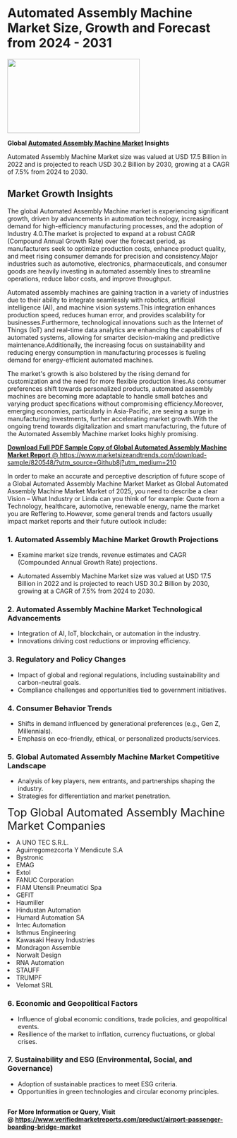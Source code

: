 <H1>Automated Assembly Machine Market Size, Growth and Forecast from 2024 - 2031</H1><img class="aligncenter size-medium wp-image-584254" src="https://thirdeyenews.in/wp-content/uploads/2024/09/Global-Market-Research-300x168.jpeg" alt="" width="300" height="168" /><p><strong>Global&nbsp;<a href="https://www.marketsizeandtrends.com/download-sample/820548/?utm_source=Github8j?utm_medium=210">Automated Assembly Machine Market</a> Insights</strong></p><p>Automated Assembly Machine Market size was valued at USD 17.5 Billion in 2022 and is projected to reach USD 30.2 Billion by 2030, growing at a CAGR of 7.5% from 2024 to 2030.</p><p><h2>Market Growth Insights</h2> <p>The global Automated Assembly Machine market is experiencing significant growth, driven by advancements in automation technology, increasing demand for high-efficiency manufacturing processes, and the adoption of Industry 4.0.The market is projected to expand at a robust CAGR (Compound Annual Growth Rate) over the forecast period, as manufacturers seek to optimize production costs, enhance product quality, and meet rising consumer demands for precision and consistency.Major industries such as automotive, electronics, pharmaceuticals, and consumer goods are heavily investing in automated assembly lines to streamline operations, reduce labor costs, and improve throughput.</p> <p><a href="#"></a></p> <p>Automated assembly machines are gaining traction in a variety of industries due to their ability to integrate seamlessly with robotics, artificial intelligence (AI), and machine vision systems.This integration enhances production speed, reduces human error, and provides scalability for businesses.Furthermore, technological innovations such as the Internet of Things (IoT) and real-time data analytics are enhancing the capabilities of automated systems, allowing for smarter decision-making and predictive maintenance.Additionally, the increasing focus on sustainability and reducing energy consumption in manufacturing processes is fueling demand for energy-efficient automated machines.</p> <p>The market's growth is also bolstered by the rising demand for customization and the need for more flexible production lines.As consumer preferences shift towards personalized products, automated assembly machines are becoming more adaptable to handle small batches and varying product specifications without compromising efficiency.Moreover, emerging economies, particularly in Asia-Pacific, are seeing a surge in manufacturing investments, further accelerating market growth.With the ongoing trend towards digitalization and smart manufacturing, the future of the Automated Assembly Machine market looks highly promising.</p> <p><a href="#"></p><p><span class=""><strong>Download Full PDF Sample Copy of Global Automated Assembly Machine Market Report</strong> @ <a href="https://www.marketsizeandtrends.com/download-sample/820548/?utm_source=Github8j?utm_medium=210" target="_blank">https://www.marketsizeandtrends.com/download-sample/820548/?utm_source=Github8j?utm_medium=210</a></span></p><p>In order to make an accurate and perceptive description of future scope of a Global&nbsp;Automated Assembly Machine Market Market as Global&nbsp;Automated Assembly Machine Market Market of 2025, you need to describe a clear Vision &ndash; What Industry or Linda can you think of for example: Quote from a Technology, healthcare, automotive, renewable energy, name the market you are Reffering to.However, some general trends and factors usually impact market reports and their future outlook include:</p><h3>1.&nbsp;<strong>Automated Assembly Machine Market Growth Projections</strong></h3><ul><li>Examine market size trends, revenue estimates and CAGR (Compounded Annual Growth Rate) projections.</li><li><p>Automated Assembly Machine Market size was valued at USD 17.5 Billion in 2022 and is projected to reach USD 30.2 Billion by 2030, growing at a CAGR of 7.5% from 2024 to 2030.</p></li></ul><h3>2.&nbsp;<strong>Automated Assembly Machine Market Technological Advancements</strong></h3><ul><li>Integration of AI, IoT, blockchain, or automation in the industry.</li><li>Innovations driving cost reductions or improving efficiency.</li></ul><h3>3.&nbsp;<strong>Regulatory and Policy Changes</strong></h3><ul><li>Impact of global and regional regulations, including sustainability and carbon-neutral goals.</li><li>Compliance challenges and opportunities tied to government initiatives.</li></ul><h3>4.&nbsp;<strong>Consumer Behavior Trends</strong></h3><ul><li>Shifts in demand influenced by generational preferences (e.g., Gen Z, Millennials).</li><li>Emphasis on eco-friendly, ethical, or personalized products/services.</li></ul><h3>5.&nbsp;<strong>Global Automated Assembly Machine Market Competitive Landscape</strong></h3><ul><li>Analysis of key players, new entrants, and partnerships shaping the industry.</li><li>Strategies for differentiation and market penetration.</li></ul><p data-pm-slice="1 1 []"><span style="color: inherit; font-family: inherit; font-size: 25px;">Top Global Automated Assembly Machine Market Companies</span></p><div class="" data-test-id=""><p><li>A UNO TEC S.R.L.</li><li> Aguirregomezcorta Y Mendicute S.A</li><li> Bystronic</li><li> EMAG</li><li> Extol</li><li> FANUC Corporation</li><li> FIAM Utensili Pneumatici Spa</li><li> GEFIT</li><li> Haumiller</li><li> Hindustan Automation</li><li> Humard Automation SA</li><li> Intec Automation</li><li> Isthmus Engineering</li><li> Kawasaki Heavy Industries</li><li> Mondragon Assemble</li><li> Norwalt Design</li><li> RNA Automation</li><li> STAUFF</li><li> TRUMPF</li><li> Velomat SRL</li></p></div><h3>6.&nbsp;<strong>Economic and Geopolitical Factors</strong></h3><ul><li>Influence of global economic conditions, trade policies, and geopolitical events.</li><li>Resilience of the market to inflation, currency fluctuations, or global crises.</li></ul><h3>7.&nbsp;<strong>Sustainability and ESG (Environmental, Social, and Governance)</strong></h3><ul><li>Adoption of sustainable practices to meet ESG criteria.</li><li>Opportunities in green technologies and circular economy principles.</li></ul><h2><strong style="font-size: 14px;">For More Information or Query, Visit @&nbsp;</strong><a style="background-color: #ffffff; font-size: 14px;" href="https://www.marketsizeandtrends.com/report/automated-assembly-machine-market/" target="_blank">https://www.verifiedmarketreports.com/product/airport-passenger-boarding-bridge-market</a></h2>